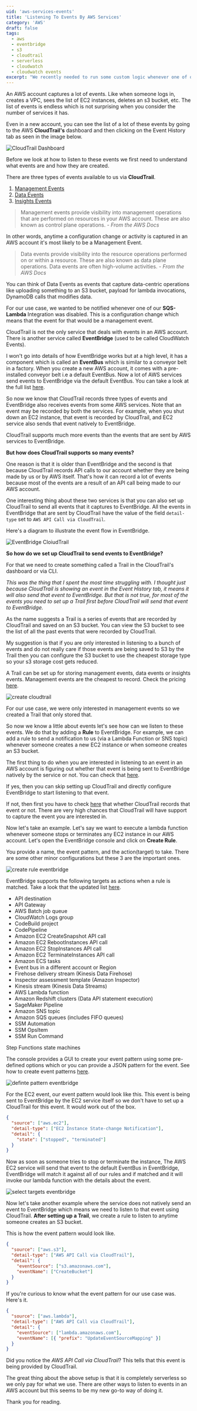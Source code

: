 ```yaml
---
uid: 'aws-services-events'
title: 'Listening To Events By AWS Services'
category: 'AWS'
draft: false
tags:
  - aws
  - eventbridge
  - s3
  - cloudtrail
  - serverless
  - cloudwatch
  - cloudwatch events
excerpt: "We recently needed to run some custom logic whenever one of our SQS-Lambda integration was disabled. In fact, at times there are use cases when we need to take some action when something happens in our AWS account. Here's how we use EventBridge to do just that."
---
```


An AWS account captures a lot of events. Like when someone logs in, creates a VPC, sees the list of EC2 instances, deletes an s3 bucket, etc. The list of events
is endless which is not surprising when you consider the number of services it has.

Even in a new account, you can see the list of a lot of these events by going to the AWS **CloudTrail's** dashboard and then clicking on the Event History tab as seen in the image below.

![CloudTrail Dashboard](./cloudtrail.png)

Before we look at how to listen to these events we first need to understand what events are and how they are created.

There are three types of events available to us via **CloudTrail**.

1. [Management Events](https://docs.aws.amazon.com/awscloudtrail/latest/userguide/logging-management-events-with-cloudtrail.html)
2. [Data Events](https://docs.aws.amazon.com/awscloudtrail/latest/userguide/logging-data-events-with-cloudtrail.html)
3. [Insights Events](https://docs.aws.amazon.com/awscloudtrail/latest/userguide/logging-insights-events-with-cloudtrail.html)

> Management events provide visibility into management operations that are performed on resources in your AWS account. These are also known as control plane operations. - _From the AWS Docs_

In other words, anytime a configuration change or activity is captured in an AWS account it's most likely to be a Management Event.

> Data events provide visibility into the resource operations performed on or within a resource. These are also known as data plane operations. Data events are often high-volume activities. - _From the AWS Docs_

You can think of Data Events as events that capture data-centric operations like uploading something to an S3 bucket, payload for lambda invocations, DynamoDB calls that modifies data.

For our use case, we wanted to be notified whenever one of our **SQS-Lambda** Integration was disabled. This is a configuration change which means that the event for that would be a management event.

CloudTrail is not the only service that deals with events in an AWS account. There is another service called **EventBridge** (used to be called CloudWatch Events).

I won't go into details of how EventBridge works but at a high level, it has a component which is called an **EventBus** which is similar to a conveyor belt in a factory. When you create a new AWS account, it comes with a pre-installed conveyor belt i.e a default EventBus. Now a lot of AWS services send events to EventBridge via the default EventBus. You can take a look at the full list [here](https://docs.aws.amazon.com/eventbridge/latest/userguide/eb-service-event.html).

So now we know that CloudTrail records three types of events and EventBridge also receives events from some AWS services. Note that an event may be recorded by both the services. For example, when you shut down an EC2 instance, that event is recorded by CloudTrail, and EC2 service also sends that event natively to EventBridge.

CloudTrail supports much more events than the events that are sent by AWS services to EventBridge.

**But how does CloudTrail supports so many events?**

One reason is that it is older than EventBridge and the second is that because CloudTrail records API calls to our account whether they are being made by us or by AWS itself. That's how it can record a lot of events because most of the events are a result of an API call being made to our AWS account.

One interesting thing about these two services is that you can also set up CloudTrail to send all events that it captures to EventBridge. All the events in EventBridge that are sent by CloudTrail have the value of the field `detail-type` set to `AWS API Call via CloudTrail`.

Here's a diagram to illustrate the event flow in EventBridge.

![EventBridge CloiudTrail](./event-structure.png)

**So how do we set up CloudTrail to send events to EventBridge?**

For that we need to create something called a Trail in the CloudTrail's dashboard or via CLI.

_This was the thing that I spent the most time struggling with. I thought just because CloudTrail is showing an event in the Event History tab, it means it will also send that event to EventBridge. But that is not true, for most of the events you need to set up a Trail first before CloudTrail will send that event to EventBridge._

As the name suggests a Trail is a series of events that are recorded by CloudTrail and saved on an S3 bucket. You can view the S3 bucket to see the list of all the past events that were recorded by CloudTrail.

My suggestion is that if you are only interested in listening to a bunch of events and do not really care if those events are being saved to S3 by the Trail then you can configure the S3 bucket to use the cheapest storage type so your s3 storage cost gets reduced.

A Trail can be set up for storing management events, data events or insights events. Management events are the cheapest to record. Check the pricing [here](https://aws.amazon.com/cloudtrail/pricing/).

![create cloudtrail](./create-cloudtrail.png)

For our use case, we were only interested in management events so we created a Trail that only stored that.

So now we know a little about events let's see how can we listen to these events. We do that by adding a **Rule** to EventBridge. For example, we can add a rule to send a notification to us (via a Lambda Function or SNS topic) whenever someone creates a new EC2 instance or when someone creates an S3 bucket.

The first thing to do when you are interested in listening to an event in an AWS account is figuring out whether that event
is being sent to EventBridge natively by the service or not. You can check that [here](https://docs.aws.amazon.com/eventbridge/latest/userguide/eb-service-event.html).

If yes, then you can skip setting up CloudTrail and directly configure EventBridge to start listening to that event.

If not, then first you have to check [here](https://docs.aws.amazon.com/awscloudtrail/latest/userguide/cloudtrail-aws-service-specific-topics.html#cloudtrail-aws-service-specific-topics-list) that whether CloudTrail records that event or not. There are very high chances that CloudTrail will have support to capture the event you are interested in.

Now let's take an example. Let's say we want to execute a lambda function whenever someone stops or terminates any EC2 instance in our AWS account. Let's open the EventBridge console and click on **Create Rule**.

You provide a name, the event pattern, and the action(target) to take. There are some other minor configurations but these 3 are the important ones.

![create rule eventbridge](./create-rule-eventbridge.png)

EventBridge supports the following targets as actions when a rule is matched. Take a look that the updated list [here](https://docs.aws.amazon.com/eventbridge/latest/userguide/eb-targets.html).

- API destination
- API Gateway
- AWS Batch job queue
- CloudWatch Logs group
- CodeBuild project
- CodePipeline
- Amazon EC2 CreateSnapshot API call
- Amazon EC2 RebootInstances API call
- Amazon EC2 StopInstances API call
- Amazon EC2 TerminateInstances API call
- Amazon ECS tasks
- Event bus in a different account or Region
- Firehose delivery stream (Kinesis Data Firehose)
- Inspector assessment template (Amazon Inspector)
- Kinesis stream (Kinesis Data Streams)
- AWS Lambda function
- Amazon Redshift clusters (Data API statement execution)
- SageMaker Pipeline
- Amazon SNS topic
- Amazon SQS queues (includes FIFO queues)
- SSM Automation
- SSM OpsItem
- SSM Run Command

Step Functions state machines

The console provides a GUI to create your event pattern using some pre-defined options which or you can provide a JSON pattern for the event. See how to create event patterns [here](https://docs.aws.amazon.com/eventbridge/latest/userguide/eb-event-patterns.html).

![definte pattern eventbridge](./definte-pattern-eventbridge.png)

For the EC2 event, our event pattern would look like this. This event is being sent to EventBridge by the EC2 service itself so we don't have to set up a CloudTrail for this event. It would work out of the box.

```json
{
  "source": ["aws.ec2"],
  "detail-type": ["EC2 Instance State-change Notification"],
  "detail": {
    "state": ["stopped", "terminated"]
  }
}
```

Now as soon as someone tries to stop or terminate the instance, The AWS EC2 service will send that event to the default EventBus in EventBridge, EventBridge will match it against all of our rules and if matched and it will invoke our lambda function with the details about the event.

![select targets eventbridge](./select-targets-eventbridge.png)

Now let's take another example where the service does not natively send an event to EventBridge which means we need to listen to that event using CloudTrail. **After setting up a Trail**, we create a rule to listen to anytime someone creates an S3 bucket.

This is how the event pattern would look like.

```json 2
{
  "source": ["aws.s3"],
  "detail-type": ["AWS API Call via CloudTrail"],
  "detail": {
    "eventSource": ["s3.amazonaws.com"],
    "eventName": ["CreateBucket"]
  }
}
```

If you're curious to know what the event pattern for our use case was. Here's it.

```json 2
{
  "source": ["aws.lambda"],
  "detail-type": ["AWS API Call via CloudTrail"],
  "detail": {
    "eventSource": ["lambda.amazonaws.com"],
    "eventName": [{ "prefix": "UpdateEventSourceMapping" }]
  }
}
```

Did you notice the _AWS API Call via CloudTrail_? This tells that this event is being provided by CloudTrail.

The great thing about the above setup is that it is completely serverless so we only pay for what we use. There are other ways to listen to events in an AWS account but this seems to be my new go-to way of doing it.

Thank you for reading.
